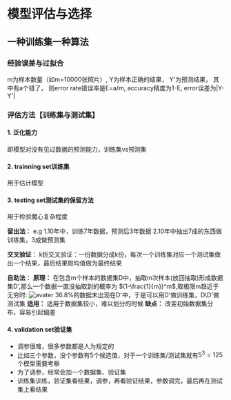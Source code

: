 # 模型评估与选择

## 一种训练集一种算法

### 经验误差与过拟合

m为样本数量（如m=10000张照片）,
Y为样本正确的结果，
Y'为预测结果，
其中有a个错了，
则error rate错误率是E=a/m,
accuracy精度为1-E,
error误差为|Y-Y'|


### 评估方法【训练集与测试集】

#### 1. 泛化能力
即模型对没有见过数据的预测能力，训练集vs预测集

#### 2. trainning set训练集

用于估计模型

#### 3. testing set测试集的保留方法

用于检验魔心复杂程度

**留出法**：
e.g 
1.10年中，训练7年数据，预测后3年数据
2.10年中抽出7成的东西做训练集，3成做预测集

**交叉验证**：
k折交叉验证：一份数据分成k份，每次一个训练集对应一个测试集做出一个结果，最后结果取均值做为最终结果

**自助法**：
**原理：** 在包含m个样本的数据集D中，抽取m次样本(放回抽取)形成数据集D',那么一个数据一直没抽取到的概率为 $(1-\frac{1}{m})^m$,取极限m趋近于无穷时:
![avater](\lim.png)
36.8%的数据未出现在D'中，于是可以用D'做训练集，D\D'做测试集
**适用：** 适用于数据集较小，难以划分的时候
**缺点：** 改变初始数据集分布，容易引起偏差

#### 4. validation set验证集
* 调参很难，很多参数都是人为规定的
* 比如三个参数，没个参数有5个候选值，对于一个训练集/测试集就有$5^3=125$个模型需要考察
* 为了调参，经常会加一个数据集、验证集
* 训练集训练，验证集看结果，调参，再看验证结果，参数调完，最后再在测试集上看结果